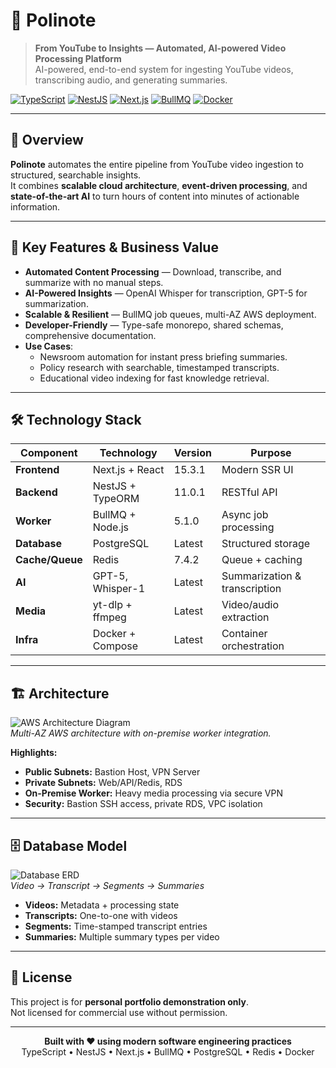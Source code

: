 # 🎯 Polinote  
> **From YouTube to Insights — Automated, AI-powered Video Processing Platform**  
> AI-powered, end-to-end system for ingesting YouTube videos, transcribing audio, and generating summaries.

[![TypeScript](https://img.shields.io/badge/TypeScript-5.7+-blue.svg)](https://www.typescriptlang.org/)
[![NestJS](https://img.shields.io/badge/NestJS-11.0+-red.svg)](https://nestjs.com/)
[![Next.js](https://img.shields.io/badge/Next.js-15.3+-black.svg)](https://nextjs.org/)
[![BullMQ](https://img.shields.io/badge/BullMQ-5.1+-orange.svg)](https://docs.bullmq.io/)
[![Docker](https://img.shields.io/badge/Docker-Ready-blue.svg)](https://www.docker.com/)

---

## 🚀 Overview
**Polinote** automates the entire pipeline from YouTube video ingestion to structured, searchable insights.  
It combines **scalable cloud architecture**, **event-driven processing**, and **state-of-the-art AI** to turn hours of content into minutes of actionable information.

---

## 🎯 Key Features & Business Value
- **Automated Content Processing** — Download, transcribe, and summarize with no manual steps.
- **AI-Powered Insights** — OpenAI Whisper for transcription, GPT-5 for summarization.
- **Scalable & Resilient** — BullMQ job queues, multi-AZ AWS deployment.
- **Developer-Friendly** — Type-safe monorepo, shared schemas, comprehensive documentation.
- **Use Cases**:
  - Newsroom automation for instant press briefing summaries.
  - Policy research with searchable, timestamped transcripts.
  - Educational video indexing for fast knowledge retrieval.

---

## 🛠️ Technology Stack

| Component | Technology | Version | Purpose |
|-----------|------------|---------|---------|
| **Frontend** | Next.js + React | 15.3.1 | Modern SSR UI |
| **Backend** | NestJS + TypeORM | 11.0.1 | RESTful API |
| **Worker** | BullMQ + Node.js | 5.1.0 | Async job processing |
| **Database** | PostgreSQL | Latest | Structured storage |
| **Cache/Queue** | Redis | 7.4.2 | Queue + caching |
| **AI** | GPT-5, Whisper-1 | Latest | Summarization & transcription |
| **Media** | yt-dlp + ffmpeg | Latest | Video/audio extraction |
| **Infra** | Docker + Compose | Latest | Container orchestration |

---

## 🏗️ Architecture
![AWS Architecture Diagram](https://cdn.thepolinote.com/aws-infrastructure.png)  
*Multi-AZ AWS architecture with on-premise worker integration.*

**Highlights:**
- **Public Subnets:** Bastion Host, VPN Server
- **Private Subnets:** Web/API/Redis, RDS
- **On-Premise Worker:** Heavy media processing via secure VPN
- **Security:** Bastion SSH access, private RDS, VPC isolation

---

## 🗄️ Database Model
![Database ERD](https://cdn.thepolinote.com/erd.png)  
*Video → Transcript → Segments → Summaries*

- **Videos:** Metadata + processing state
- **Transcripts:** One-to-one with videos
- **Segments:** Time-stamped transcript entries
- **Summaries:** Multiple summary types per video

---

## 📄 License
This project is for **personal portfolio demonstration only**.  
Not licensed for commercial use without permission.

---

<div align="center">

**Built with ❤️ using modern software engineering practices**  
TypeScript • NestJS • Next.js • BullMQ • PostgreSQL • Redis • Docker

</div>
